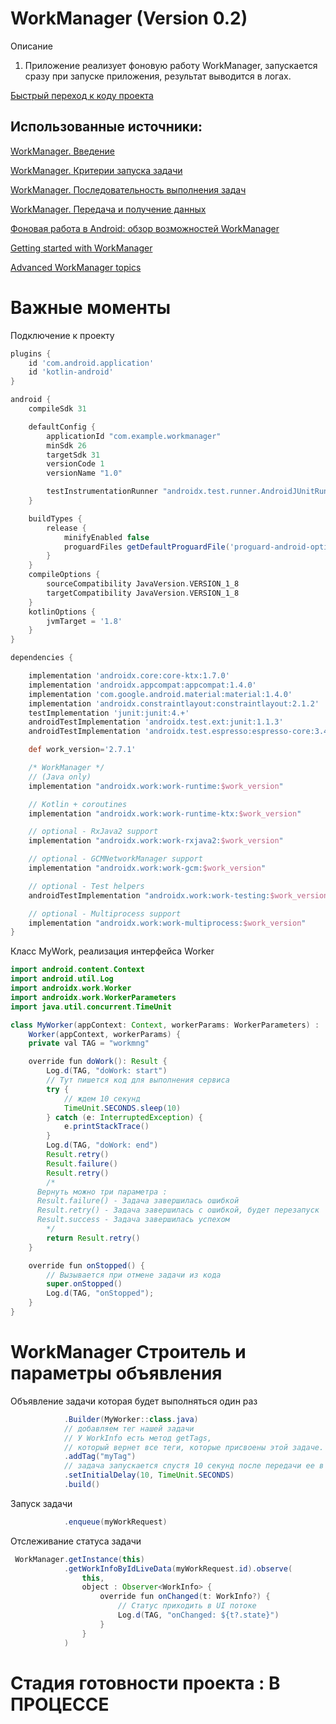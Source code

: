 # WorkManager (Version 0.2)


Описание
1. Приложение реализует фоновую работу WorkManager, запускается сразу при запуске приложения, результат выводится в логах.  

[Быстрый переход к коду проекта](https://github.com/Sguruu/Teaching-project-on-technology-and-others/tree/WorkManager/app/src/main/java/com/example/workmanager)

## Использованные источники:
[WorkManager. Введение](https://startandroid.ru/ru/courses/architecture-components/27-course/architecture-components/562-urok-29-workmanager-vvedenie.html)

[WorkManager. Критерии запуска задачи](https://startandroid.ru/ru/courses/architecture-components/27-course/architecture-components/563-urok-30-workmanager-constraints.html)

[WorkManager. Последовательность выполнения задач](https://startandroid.ru/ru/courses/architecture-components/27-course/architecture-components/564-urok-31-workmanager-posledovatelnosti-vypolnenija-zadach.html)

[WorkManager. Передача и получение данных](https://startandroid.ru/ru/courses/architecture-components/27-course/architecture-components/565-urok-32-workmanager-peredacha-i-poluchenie-dannyh.html)

[Фоновая работа в Android: обзор возможностей WorkManager](https://habr.com/ru/company/simbirsoft/blog/553912/)

[Getting started with WorkManager](https://developer.android.com/topic/libraries/architecture/workmanager/basics#groovy)

[Advanced WorkManager topics](https://developer.android.com/topic/libraries/architecture/workmanager/advanced)


##

# Важные моменты 
Подключение к проекту 
```.gradle
plugins {
    id 'com.android.application'
    id 'kotlin-android'
}

android {
    compileSdk 31

    defaultConfig {
        applicationId "com.example.workmanager"
        minSdk 26
        targetSdk 31
        versionCode 1
        versionName "1.0"

        testInstrumentationRunner "androidx.test.runner.AndroidJUnitRunner"
    }

    buildTypes {
        release {
            minifyEnabled false
            proguardFiles getDefaultProguardFile('proguard-android-optimize.txt'), 'proguard-rules.pro'
        }
    }
    compileOptions {
        sourceCompatibility JavaVersion.VERSION_1_8
        targetCompatibility JavaVersion.VERSION_1_8
    }
    kotlinOptions {
        jvmTarget = '1.8'
    }
}

dependencies {

    implementation 'androidx.core:core-ktx:1.7.0'
    implementation 'androidx.appcompat:appcompat:1.4.0'
    implementation 'com.google.android.material:material:1.4.0'
    implementation 'androidx.constraintlayout:constraintlayout:2.1.2'
    testImplementation 'junit:junit:4.+'
    androidTestImplementation 'androidx.test.ext:junit:1.1.3'
    androidTestImplementation 'androidx.test.espresso:espresso-core:3.4.0'

    def work_version='2.7.1'

    /* WorkManager */
    // (Java only)
    implementation "androidx.work:work-runtime:$work_version"

    // Kotlin + coroutines
    implementation "androidx.work:work-runtime-ktx:$work_version"

    // optional - RxJava2 support
    implementation "androidx.work:work-rxjava2:$work_version"

    // optional - GCMNetworkManager support
    implementation "androidx.work:work-gcm:$work_version"

    // optional - Test helpers
    androidTestImplementation "androidx.work:work-testing:$work_version"

    // optional - Multiprocess support
    implementation "androidx.work:work-multiprocess:$work_version"
}
```
Класс MyWork, реализация интерфейса Worker
```.java
import android.content.Context
import android.util.Log
import androidx.work.Worker
import androidx.work.WorkerParameters
import java.util.concurrent.TimeUnit

class MyWorker(appContext: Context, workerParams: WorkerParameters) :
    Worker(appContext, workerParams) {
    private val TAG = "workmng"

    override fun doWork(): Result {
        Log.d(TAG, "doWork: start")
        // Тут пишется код для выполнения сервиса
        try {
            // ждем 10 секунд
            TimeUnit.SECONDS.sleep(10)
        } catch (e: InterruptedException) {
            e.printStackTrace()
        }
        Log.d(TAG, "doWork: end")
        Result.retry()
        Result.failure()
        Result.retry()
        /*
      Вернуть можно три параметра :
      Result.failure() - Задача завершилась ошибкой
      Result.retry() - Задача завершилась с ошибкой, будет перезапуск
      Result.success - Задача завершилась успехом
        */
        return Result.retry()
    }

    override fun onStopped() {
        // Вызывается при отмене задачи из кода
        super.onStopped()
        Log.d(TAG, "onStopped");
    }
}
```
# WorkManager Строитель и параметры объявления 
Объявление задачи которая будет выполняться один раз
```.java  val myWorkRequest: OneTimeWorkRequest = OneTimeWorkRequest
            .Builder(MyWorker::class.java)
            // добавляем тег нашей задачи
            // У WorkInfo есть метод getTags,
            // который вернет все теги, которые присвоены этой задаче.
            .addTag("myTag")
            // задача запускается спустя 10 секунд после передачи ее в .enqueue
            .setInitialDelay(10, TimeUnit.SECONDS)
            .build() 
```
Запуск задачи 
```.java WorkManager.getInstance(this)
            .enqueue(myWorkRequest) 
```
Отслеживание статуса задачи 
```.java
 WorkManager.getInstance(this)
            .getWorkInfoByIdLiveData(myWorkRequest.id).observe(
                this,
                object : Observer<WorkInfo> {
                    override fun onChanged(t: WorkInfo?) {
                        // Статус приходить в UI потоке
                        Log.d(TAG, "onChanged: ${t?.state}")
                    }
                }
            )
```
       

# Стадия готовности проекта : В ПРОЦЕССЕ 
